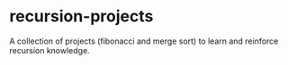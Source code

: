 # recursion-projects
A collection of projects (fibonacci and merge sort) to learn and reinforce recursion knowledge.
